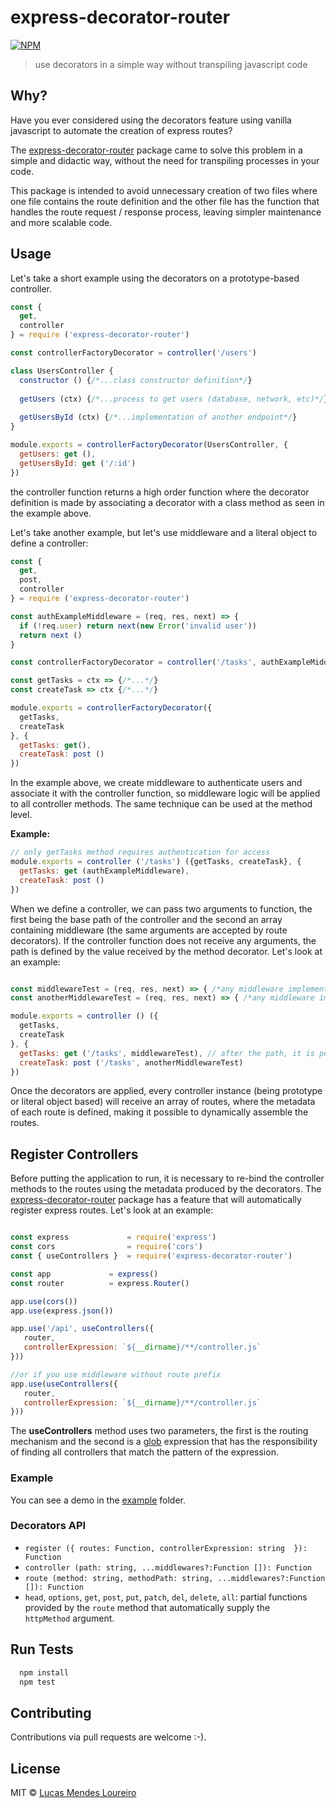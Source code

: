 # express-decorator-router

[![NPM](https://nodei.co/npm/express-decorator-router.png?compact=true)](https://www.npmjs.com/package/express-decorator-router)

> use decorators in a simple way without transpiling javascript code

## Why?

Have you ever considered using the decorators feature using vanilla javascript to automate the creation of express routes?

The [express-decorator-router](https://github.com/LucasMendesl/express-decorator-router) package came to solve this problem in a simple and didactic way, without the need for transpiling processes in your code.

This package is intended to avoid unnecessary creation of two files where one file contains the route definition and the other file has the function that handles the route request / response process, leaving simpler maintenance and more scalable code.

## Usage

Let's take a short example using the decorators on a prototype-based controller.

```js
const {
  get,
  controller
} = require ('express-decorator-router')

const controllerFactoryDecorator = controller('/users')

class UsersController {
  constructor () {/*...class constructor definition*/}
        
  getUsers (ctx) {/*...process to get users (database, network, etc)*/}
       
  getUsersById (ctx) {/*...implementation of another endpoint*/}
}

module.exports = controllerFactoryDecorator(UsersController, {
  getUsers: get (),
  getUsersById: get ('/:id')
})
```

the controller function returns a high order function where the decorator definition is made by associating a decorator with a class method as seen in the example above.

Let's take another example, but let's use middleware and a literal object to define a controller:

```js
const {
  get,
  post,
  controller
} = require ('express-decorator-router')

const authExampleMiddleware = (req, res, next) => {
  if (!req.user) return next(new Error('invalid user'))      
  return next ()
}

const controllerFactoryDecorator = controller('/tasks', authExampleMiddleware)

const getTasks = ctx => {/*...*/}
const createTask => ctx {/*...*/}

module.exports = controllerFactoryDecorator({
  getTasks,
  createTask
}, {
  getTasks: get(),
  createTask: post ()
})
```

In the example above, we create middleware to authenticate users and associate it with the controller function, so middleware logic will be applied to all controller methods. The same technique can be used at the method level.

**Example:**

```js
// only getTasks method requires authentication for access
module.exports = controller ('/tasks') ({getTasks, createTask}, {
  getTasks: get (authExampleMiddleware),
  createTask: post ()
})
```
When we define a controller, we can pass two arguments to function, the first being the base path of the controller and the second an array containing middleware (the same arguments are accepted by route decorators). If the controller function does not receive any arguments, the path is defined by the value received by the method decorator. Let's look at an example:

```js

const middlewareTest = (req, res, next) => { /*any middleware implementation*/ }
const anotherMiddlewareTest = (req, res, next) => { /*any middleware implementation*/ }

module.exports = controller () ({
  getTasks,
  createTask
}, {
  getTasks: get ('/tasks', middlewareTest), // after the path, it is possible to pass an array of middleware
  createTask: post ('/tasks', anotherMiddlewareTest)
})
```
Once the decorators are applied, every controller instance (being prototype or literal object based) will receive an array of routes, where the metadata of each route is defined, making it possible to dynamically assemble the routes.

## Register Controllers

Before putting the application to run, it is necessary to re-bind the controller methods to the routes using the metadata produced by the decorators. The [express-decorator-router](https://github.com/LucasMendesl/express-decorator-router) package has a feature that will automatically register express routes. Let's look at an example:

```js

const express             = require('express')
const cors                = require('cors')
const { useControllers }  = require('express-decorator-router')

const app             = express()
const router          = express.Router()

app.use(cors())
app.use(express.json())

app.use('/api', useControllers({
   router,
   controllerExpression: `${__dirname}/**/controller.js`
}))

//or if you use middleware without route prefix
app.use(useControllers({
   router,
   controllerExpression: `${__dirname}/**/controller.js`
}))

```

The **useControllers** method uses two parameters, the first is the routing mechanism and the second is a [glob](https://github.com/isaacs/node-glob) expression that has the responsibility of finding all controllers that match the pattern of the expression.

### Example

You can see a demo in the [example](https://github.com/LucasMendesl/express-decorator-router/tree/master/example) folder.


### Decorators API

* `register ({ routes: Function, controllerExpression: string  }): Function`
* `controller (path: string, ...middlewares?:Function []): Function`
* `route (method: string, methodPath: string, ...middlewares?:Function []): Function`
* `head`, `options`, `get`, `post`, `put`, `patch`, `del`, `delete`, `all`: partial functions provided by the `route` method that automatically supply the `httpMethod` argument.


## Run Tests

```bash
  npm install
  npm test
```

## Contributing

Contributions via pull requests are welcome :-).

## License

MIT © [Lucas Mendes Loureiro](http://github.com/lucasmendesl)

